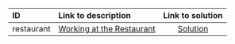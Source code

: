 | ID | Link to description | Link to solution |
|:---|:---|:---:|
| restaurant | [Working at the Restaurant](https://open.kattis.com/problems/restaurant) | [Solution](https://github.com/versenyi98/leetcode-solutions/tree/main/solutions/Working%20at%20the%20Restaurant)|
